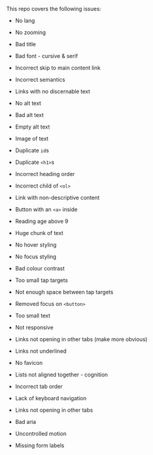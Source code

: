 This repo covers the following issues:

- No lang
- No zooming
- Bad title
- Bad font - cursive & serif
- Incorrect skip to main content link
- Incorrect semantics
- Links with no discernable text
- No alt text
- Bad alt text
- Empty alt text
- Image of text
- Duplicate `id`s
- Duplicate `<h1>`s
- Incorrect heading order
- Incorrect child of `<ol>`
- Link with non-descriptive content
- Button with an `<a>` inside
- Reading age above 9
- Huge chunk of text
- No hover styling
- No focus styling
- Bad colour contrast
- Too small tap targets
- Not enough space between tap targets
- Removed focus on `<button>`
- Too small text
- Not responsive
- Links not opening in other tabs (make more obvious)
- Links not underlined
- No favicon
- Lists not aligned together - cognition
- Incorrect tab order
- Lack of keyboard navigation
- Links not opening in other tabs

- Bad aria
- Uncontrolled motion
- Missing form labels
